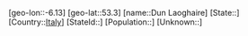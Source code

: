 ﻿---
location: [53.3,-6.13]
type: City
tags:
- geo/City


SpocWebEntityId: 29910
isDeleted: false
confidential: public

---
[geo-lon::-6.13]
[geo-lat::53.3]
[name::Dun Laoghaire]
[State::]
[Country::[Italy](geo/Continent/Europe/Italy.md)]
[StateId::]
[Population::]
[Unknown::]


